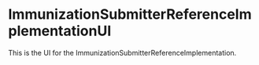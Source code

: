 # ImmunizationSubmitterReferenceImplementationUI
This is the UI for the ImmunizationSubmitterReferenceImplementation.
